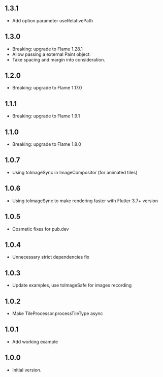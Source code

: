 ## 1.3.1

- Add option parameter useRelativePath

## 1.3.0

- Breaking: upgrade to Flame 1.28.1
- Allow passing a external Paint object.
- Take spacing and margin into consideration.

## 1.2.0

- Breaking: upgrade to Flame 1.17.0

## 1.1.1

- Breaking: upgrade to Flame 1.9.1

## 1.1.0

- Breaking: upgrade to Flame 1.8.0

## 1.0.7

- Using toImageSync in ImageCompositor (for animated tiles)

## 1.0.6

- Using toImageSync to make rendering faster with Flutter 3.7+ version

## 1.0.5

- Cosmetic fixes for pub.dev

## 1.0.4

- Unnecessary strict dependencies fix

## 1.0.3

- Update examples, use toImageSafe for images recording

## 1.0.2

- Make TileProcessor.processTileType async

## 1.0.1

- Add working example

## 1.0.0

- Initial version.
